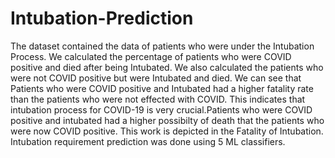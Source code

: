 # Intubation-Prediction
The dataset contained the data of patients who were under the Intubation Process.
We calculated the percentage of patients who were COVID positive and died after
being Intubated. We also calculated the patients who were not COVID positive but
were Intubated and died. We can see that Patients who were COVID positive and
Intubated had a higher fatality rate than the patients who were not effected with
COVID. This indicates that intubation process for COVID-19 is very crucial.Patients
who were COVID positive and intubated had a higher possibilty of death that the
patients who were now COVID positive.
This work is depicted in the Fatality of Intubation.
 Intubation requirement prediction was done using 5 ML classifiers.
